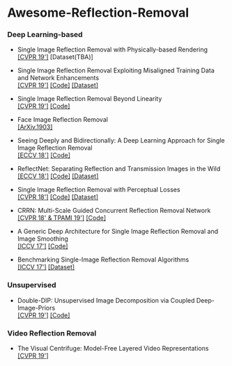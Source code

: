 # Awesome-Reflection-Removal

### Deep Learning-based

* Single Image Reflection Removal with Physically-based Rendering <br>
[[CVPR 19']](https://arxiv.org/abs/1904.11934) [Dataset(TBA)]

* Single Image Reflection Removal Exploiting Misaligned Training Data and Network Enhancements <br>
  [[CVPR 19']](https://arxiv.org/abs/1904.00637) [[Code]](https://github.com/Vandermode/ERRNet) [[Dataset]](https://onedrive.live.com/?cid=6234bd5af87e5da7&id=6234BD5AF87E5DA7%211017&authkey=%21APdbQ%5Fb1zFUiV8w)

* Single Image Reflection Removal Beyond Linearity <br>
  [[CVPR 19']](http://openaccess.thecvf.com/content_CVPR_2019/papers/Wen_Single_Image_Reflection_Removal_Beyond_Linearity_CVPR_2019_paper.pdf) [[Code]](https://github.com/csqiangwen/Single-Image-Reflection-Removal-Beyond-Linearity) 
  
* Face Image Reflection Removal <br>
[[ArXiv.1903]](https://arxiv.org/pdf/1903.00865.pdf) 
  
* Seeing Deeply and Bidirectionally: A Deep Learning Approach for Single Image Reflection Removal <br>
 [[ECCV 18']](http://openaccess.thecvf.com/content_ECCV_2018/papers/Jie_Yang_Seeing_Deeply_and_ECCV_2018_paper.pdf) [[Code]](https://github.com/yangj1e/bdn-refremv)
 
* ReflectNet: Separating Reflection and Transmission Images in the Wild <br>
[[ECCV 18']](https://research.nvidia.com/sites/default/files/pubs/2018-09_Separating-Reflection-and/reflection_removal_eccv18.pdf) [[Code]](https://github.com/NVlabs/ReflectNet) [[Dataset]](https://drive.google.com/file/d/1wNzIyWgpHlk1b4QZkG9cNNfyMncn-tnt/view)

* Single Image Reflection Removal with Perceptual Losses  <br>
 [[CVPR 18']](https://arxiv.org/abs/1806.05376) [[Code]](https://github.com/ceciliavision/perceptual-reflection-removal) [[Dataset]](https://drive.google.com/drive/folders/1NYGL3wQ2pRkwfLMcV2zxXDV8JRSoVxwA)
 
* CRRN: Multi-Scale Guided Concurrent Reflection Removal Network <br>
 [[CVPR 18' & TPAMI 19']](http://openaccess.thecvf.com/content_cvpr_2018/papers/Wan_CRRN_Multi-Scale_Guided_CVPR_2018_paper.pdf) [[Code]](https://github.com/wanrenjie/CoRRN)

 
* A Generic Deep Architecture for Single Image Reflection Removal and Image Smoothing <br>
[[ICCV 17']](https://arxiv.org/abs/1708.03474) [[Code]](https://github.com/fqnchina/CEILNet)

* Benchmarking Single-Image Reflection Removal Algorithms <br>
[[ICCV 17']](http://openaccess.thecvf.com/content_ICCV_2017/papers/Wan_Benchmarking_Single-Image_Reflection_ICCV_2017_paper.pdf) [[Dataset]](http://rose1.ntu.edu.sg/Datasets/sir2Benchmark.asp)

### Unsupervised 

* Double-DIP: Unsupervised Image Decomposition via Coupled Deep-Image-Priors <br>
[[CVPR 19']](http://www.wisdom.weizmann.ac.il/~vision/DoubleDIP/resources/DoubleDIP.pdf)  [[Code]](https://github.com/yossigandelsman/DoubleDIP)

### Video Reflection Removal

* The Visual Centrifuge: Model-Free Layered Video Representations <br>
[[CVPR 19']](https://arxiv.org/pdf/1812.01461.pdf)
